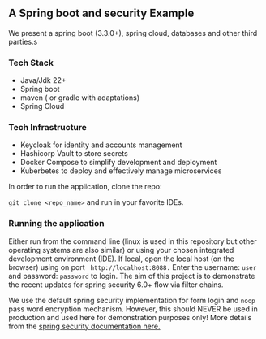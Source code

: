 ## A Spring boot and security Example

We present a spring boot (3.3.0+), spring cloud, databases and other third parties.s

### Tech Stack

- Java/Jdk 22+
- Spring boot
- maven ( or gradle with adaptations)
- Spring Cloud

### Tech Infrastructure
- Keycloak for identity and accounts management
- Hashicorp Vault to store secrets
- Docker Compose to simplify development and deployment
- Kuberbetes to deploy and effectively manage microservices

In order to run the application, clone the repo:

``` git clone <repo_name> ``` and run in your favorite IDEs.

### Running the application

Either run from the command line (linux is used in this repository but other operating systems are also similar) or using your chosen integrated development environment (IDE). 
If local, open the local host (on the browser) using on port ``` http://localhost:8088.``` Enter the username:  ```user``` and password: ```password``` to login. The aim of this project is to demonstrate the recent updates for spring security 6.0+ flow via filter chains.

We use the default spring security implementation for form login and ```noop``` pass word encryption mechanism. 
However, this should NEVER be used in production and used here for demonstration purposes only! 
More details from the [spring security documentation here.](https://spring.io/projects/spring-security)


